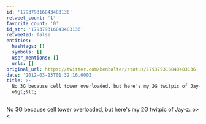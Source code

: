 ```yaml
---
id: '179379316843483136'
retweet_count: '1'
favorite_count: '0'
id_str: '179379316843483136'
retweeted: false
entities:
  hashtags: []
  symbols: []
  user_mentions: []
  urls: []
original_url: https://twitter.com/benbalter/status/179379316843483136
date: '2012-03-13T01:32:16.000Z'
title: >-
  No 3G because cell tower overloaded, but here's my 2G twitpic of Jay-z:
  o&gt;&lt;
---
```


No 3G because cell tower overloaded, but here's my 2G twitpic of Jay-z: o&gt;&lt;